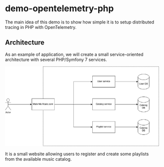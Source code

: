 # demo-opentelemetry-php

The main idea of this demo is to show how simple it is to setup distributed tracing in PHP with OpenTelemetry.

## Architecture

As an example of application, we will create a small service-oriented architecture with several PHP/Symfony 7 services.

![The architecture](doc/architecture.png)

It is a small website allowing users to register and create some playlists from the available music catalog.

